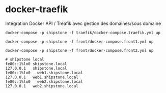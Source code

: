 # docker-traefik
Intégration Docker API / Treafik avec gestion des domaines/sous domaine



```shell
docker-compose -p shipstone -f traefik/docker-compose.traefik.yml up
```

```shell
docker-compose -p shipstone -f front/docker-compose.front1.yml up
```

```shell
docker-compose -p shipstone -f front/docker-compose.front2.yml up
```

```
# shipstone local
fe80::1%lo0	shipstone.local
127.0.0.1	shipstone.local
fe80::1%lo0   web1.shipstone.local
127.0.0.1   web1.shipstone.local
fe80::1%lo0   web2.shipstone.local
127.0.0.1   web2.shipstone.local
```

